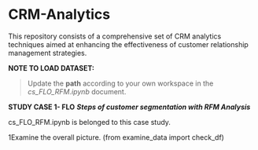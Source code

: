 # CRM-Analytics
This repository consists of a comprehensive set of CRM analytics techniques aimed at enhancing the effectiveness of customer relationship management strategies.

**NOTE TO LOAD DATASET:**
> Update the **path** according to your own workspace in the *cs_FLO_RFM.ipynb* document.

**STUDY CASE 1- FLO**
***Steps of customer segmentation with RFM Analysis***

cs_FLO_RFM.ipynb is belonged to this case study.

1Examine the overall picture. (from examine_data import check_df)


